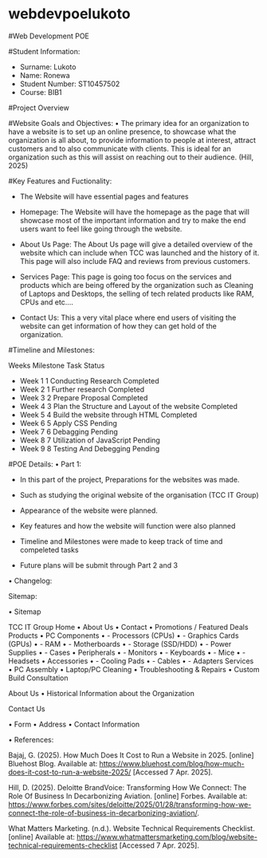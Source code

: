 # webdevpoelukoto

#Web Development POE

#Student Information:
- Surname: Lukoto
- Name: Ronewa
- Student Number: ST10457502
- Course: BIB1

#Project Overview

#Website Goals and Objectives:
•	The primary idea for an organization to have a website is to set up an online presence, to showcase what the organization is all about, to provide information to people at interest, attract customers and to also communicate with clients. This is ideal for an organization such as this will assist on reaching out to their audience.
(Hill, 2025)

#Key Features and Fuctionality:
-	The Website will have essential pages and features

-	Homepage: The Website will have the homepage as the page that will showcase most of the important information and try to make the end users want to feel like going through the website.
- About Us Page: The About Us page will give a detailed overview of the website which can include when TCC was launched and the history of it. This page will also include FAQ and reviews from previous customers.
- Services Page: This page is going too focus on the services and products which are being offered by the organization such as Cleaning of Laptops and Desktops, the selling of tech related products like RAM, CPUs and etc.…
- Contact Us: This a very vital place where end users of visiting the website can get information of how they can get hold of the organization.

#Timeline and Milestones:

Weeks	Milestone	Task	Status
- Week 1	1	Conducting Research	Completed
- Week 2	1	Further research 	Completed
- Week 3	2	Prepare Proposal	Completed
- Week 4	3	Plan the Structure and Layout of the website	Completed
- Week 5	4	Build the website through HTML	Completed
- Week 6	5	Apply CSS	Pending
- Week 7	6	Debagging	Pending
- Week 8	7	Utilization of JavaScript	Pending
- Week 9	8	Testing And Debegging	Pending

#POE Details:
• Part 1:
- In this part of the project, Preparations for the websites was made.
- Such as studying the original website of the organisation (TCC IT Group)
- Appearance of the website were planned.
- Key features and how the website will function were also planned
- Timeline and Milestones were made to keep track of time and compeleted tasks

- Future plans will be submit through Part 2 and 3

• Changelog:

Sitemap:

• Sitemap

TCC IT Group
Home
•	About Us
•	Contact
•	Promotions / Featured Deals
Products
•	PC Components
•	  - Processors (CPUs)
•	  - Graphics Cards (GPUs)
•	  - RAM
•	  - Motherboards
•	  - Storage (SSD/HDD)
•	  - Power Supplies
•	  - Cases
•	Peripherals
•	  - Monitors
•	  - Keyboards
•	  - Mice
•	  - Headsets
•	Accessories
•	  - Cooling Pads
•	  - Cables
•	  - Adapters
Services
•	PC Assembly
•	Laptop/PC Cleaning
•	Troubleshooting & Repairs
•	Custom Build Consultation

About Us
•	Historical Information about the Organization 

Contact Us 

•	Form
•	Address
•	Contact Information


• References: 

Bajaj, G. (2025). How Much Does It Cost to Run a Website in 2025. [online] Bluehost Blog. Available at: https://www.bluehost.com/blog/how-much-does-it-cost-to-run-a-website-2025/ [Accessed 7 Apr. 2025].

Hill, D. (2025). Deloitte BrandVoice: Transforming How We Connect: The Role Of Business In Decarbonizing Aviation. [online] Forbes. Available at: https://www.forbes.com/sites/deloitte/2025/01/28/transforming-how-we-connect-the-role-of-business-in-decarbonizing-aviation/.

What Matters Marketing. (n.d.). Website Technical Requirements Checklist. [online] Available at: https://www.whatmattersmarketing.com/blog/website-technical-requirements-checklist [Accessed 7 Apr. 2025].
